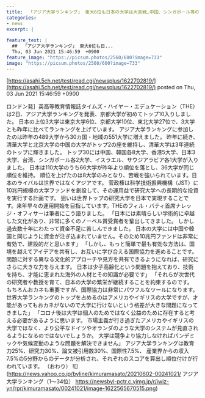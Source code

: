```yaml
---
title:  「アジア大学ランキング」 東大6位も日本の大学は大苦戦…中国、シンガポール等の強さ目立つ  
categories:
- news
excerpt: |
  
feature_text: |
  ##  「アジア大学ランキング」 東大6位も日...
  Thu, 03 Jun 2021 15:46:59  +0900
feature_image: "https://picsum.photos/2560/600?image=733"
image: "https://picsum.photos/2560/600?image=733"
---
```


[https://asahi.5ch.net/test/read.cgi/newsplus/1622702819/](https://asahi.5ch.net/test/read.cgi/newsplus/1622702819/)
posted on Thu, 03 Jun 2021 15:46:59  +0900

<!--more-->

ロンドン発］英高等教育情報誌タイムズ・ハイヤー・エデュケーション（THE）は2日、アジア大学ランキングを発表、京都大学が初めてトップ10入りしました。 日本の上位3大学は東京大学6位、京都大学10位、東北大学27位で、3大学とも昨年に比べてランキングを上げています。 アジア大学ランキングに参加したのは昨年の489大学から30カ国・地域の551大学に増えました。 昨年に続き、清華大学と北京大学の中国の大学がトップ2の座を維持し、清華大学は3年連続のトップに輝きました。 トップ30には中国、韓国各8大学、香港5大学、日本3大学、台湾、シンガポール各2大学、イスラエル、サウジアラビア各1大学が入りました。 日本は110大学のうち66大学が昨年より順位を落とし、36大学が同じ順位を維持。 順位を上げたのは8大学のみとなり、苦戦を強いられています。日本のライバルは世界ではなくアジアです。 菅政権は科学技術振興機構（JST）に10兆円規模の大学ファンドを創設して、その運用益で研究大学への長期的な投資を実行する計画です。 狙いは世界トップの研究大学を日本で実現することです。来年早々の運用開始を目指しています。THEのフィル・バティ首席ナレッジ・オフィサーは筆者にこう語りました。 「日本には素晴らしい学術的に卓越した文化があり、非常に多くのノーベル賞受賞者を輩出してきました。 しかし過去数十年にわたって資金不足に苦しんできました。 日本の大学には中国や韓国と同じように資金が注ぎ込まれていません。そのため10兆円ファンドは非常に有効で、建設的だと思います」 「しかし、もっと簡単で最も有効な方法は、国境を越えてアイデアを共有し、お互いに学び合える国際協力を進めることです。 問題に対する異なる文化的アプローチや見方を共有できるようになれば、研究にさらに大きな力を与えます。 日本は少子高齢化という問題を抱えており、技術を持ち、才能に恵まれた海外の人材とその知識が必要です」 「それらが次世代の研究者や教授を育て、日本の大学の繁栄が継続することを約束するのです。 もちろんおカネも重要ですが、国際協力は非常にパワフルなツールになります。 世界大学ランキングのトップを占めるのはアメリカやイギリスの大学ですが、才能があってもおカネがないので大学に行けないという格差が大きな問題になってきました」 「コロナ後は大学は個人のためではなく公益のために存在すると考える必要があるように思います。 市場主義が行き過ぎたアメリカやイギリスの大学ではなく、より公平なドイツやオランダのような大学のシステムが見直されるようになるのではないでしょうか。 大学は競争より協力しなければパンデミックや気候変動のような問題を解決できません」 アジア大学ランキングは教育力25%、研究力30%、論文被引用数30%、国際性7.5%、 産業界からの収入7.5%の5分野からのデータが分析され、それぞれのスコアを算出し順位付けが行われています。 （おわり） ![](https://news.yahoo.co.jp/byline/kimuramasato/20210602-00241021/ アジア大学ランキング（1〜34位） https://newsbyl-pctr.c.yimg.jp/r/iwiz-yn/rpr/kimuramasato/00241021/image-1622565670515.png)
